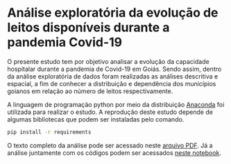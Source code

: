 # Análise exploratória da evolução de leitos disponíveis durante a pandemia Covid-19

O presente estudo tem por objetivo analisar a evolução da capacidade hospitalar durante a pandemia de Covid-19 em Goiás. Sendo assim, dentro da análise exploratória de dados foram realizadas as análises descritiva e espacial, a fim de conhecer a distribuição e dependência dos municípios goianos em relação ao número de leitos respectivamente.

A linguagem de programação python por meio da distribuição [Anaconda](https://www.anaconda.com/) foi utilizada para realizar o estudo. A reprodução deste estudo depende de algumas bibliotecas que podem ser instaladas pelo comando.

```bash
pip install -r requirements
```

O texto completo da análise pode ser acessado neste [arquivo PDF](https://github.com/osaraivamatheus/aede_leitos/blob/main/AED.pdf). Já a análise juntamente com os códigos podem ser acessados [neste notebook](https://github.com/osaraivamatheus/aede_leitos/blob/main/aed.ipynb).


